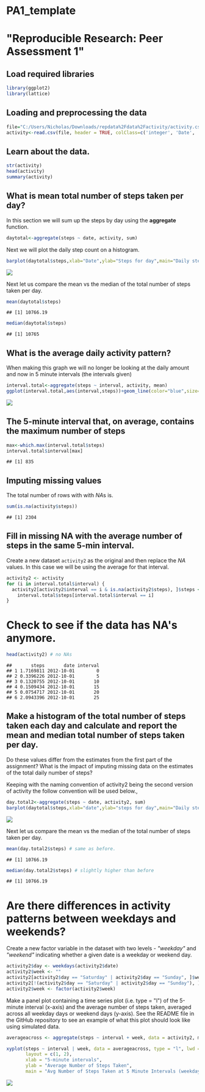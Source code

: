 PA1\_template
================

"Reproducible Research: Peer Assessment 1"
==========================================

Load required libraries
-----------------------

``` r
library(ggplot2)
library(lattice)
```

Loading and preprocessing the data
----------------------------------

``` r
file="C:/Users/Nicholas/Downloads/repdata%2Fdata%2Factivity/activity.csv"
activity<-read.csv(file, header = TRUE, colClass=c('integer', 'Date', 'integer'))
```

Learn about the data.
---------------------

``` r
str(activity)
head(activity)
summary(activity)
```

What is mean total number of steps taken per day?
-------------------------------------------------

In this section we will sum up the steps by day using the **aggregate** function.

``` r
daytotal<-aggregate(steps ~ date, activity, sum)
```

Next we will plot the daily step count on a histogram.

``` r
barplot(daytotal$steps,xlab="Date",ylab="Steps for day",main="Daily steps by date")
```

![](PA1_template_files/figure-markdown_github/unnamed-chunk-2-1.png)

Next let us compare the mean vs the median of the total number of steps taken per day.

``` r
mean(daytotal$steps)
```

    ## [1] 10766.19

``` r
median(daytotal$steps)
```

    ## [1] 10765

What is the average daily activity pattern?
-------------------------------------------

When making this graph we will no longer be looking at the daily amount and now in 5 minute intervals (the intervals given)

``` r
interval.total<-aggregate(steps ~ interval, activity, mean)
ggplot(interval.total,aes(interval,steps))+geom_line(color="blue",size=1)+labs(title = "Time Series Plot of the 5-minute Intervals", x = "5-minute intervals", y = "Average Number of Steps Taken")
```

![](PA1_template_files/figure-markdown_github/unnamed-chunk-4-1.png)

The 5-minute interval that, on average, contains the maximum number of steps
----------------------------------------------------------------------------

``` r
max<-which.max(interval.total$steps)
interval.total$interval[max]
```

    ## [1] 835

Imputing missing values
-----------------------

The total number of rows with with *NA*s is.

``` r
sum(is.na(activity$steps))
```

    ## [1] 2304

Fill in missing NA with the average number of steps in the same 5-min interval.
-------------------------------------------------------------------------------

Create a new dataset `activity2` as the original and then replace the *NA* values. In this case we will be using the average for that interval.

``` r
activity2 <- activity 
for (i in interval.total$interval) {
  activity2[activity2$interval == i & is.na(activity2$steps), ]$steps <- 
    interval.total$steps[interval.total$interval == i]
}
```

Check to see if the data has NA's anymore.
==========================================

``` r
head(activity2) # no NAs 
```

    ##       steps       date interval
    ## 1 1.7169811 2012-10-01        0
    ## 2 0.3396226 2012-10-01        5
    ## 3 0.1320755 2012-10-01       10
    ## 4 0.1509434 2012-10-01       15
    ## 5 0.0754717 2012-10-01       20
    ## 6 2.0943396 2012-10-01       25

Make a histogram of the total number of steps taken each day and calculate and report the mean and median total number of steps taken per day.
----------------------------------------------------------------------------------------------------------------------------------------------

Do these values differ from the estimates from the first part of the assignment? What is the impact of imputing missing data on the estimates of the total daily number of steps?

Keeping with the naming convention of activity2 being the second version of activity the follow convention will be used below.,

``` r
day.total2<-aggregate(steps ~ date, activity2, sum)
barplot(daytotal$steps,xlab="date",ylab="steps for day",main="Daily steps by date (NA's imputted)")
```

![](PA1_template_files/figure-markdown_github/unnamed-chunk-9-1.png)

Next let us compare the mean vs the median of the total number of steps taken per day.

``` r
mean(day.total2$steps) # same as before.
```

    ## [1] 10766.19

``` r
median(day.total2$steps) # slightly higher than before
```

    ## [1] 10766.19

Are there differences in activity patterns between weekdays and weekends?
=========================================================================

Create a new factor variable in the dataset with two levels - *"weekday"* and *"weekend"* indicating whether a given date is a weekday or weekend day.

``` r
activity2$day <- weekdays(activity2$date)
activity2$week <- ""
activity2[activity2$day == "Saturday" | activity2$day == "Sunday", ]$week <- "weekend"
activity2[!(activity2$day == "Saturday" | activity2$day == "Sunday"), ]$week <- "weekday"
activity2$week <- factor(activity2$week)
```

Make a panel plot containing a time series plot (i.e. type = "l") of the 5-minute interval (x-axis) and the average number of steps taken, averaged across all weekday days or weekend days (y-axis). See the README file in the GitHub repository to see an example of what this plot should look like using simulated data.

``` r
averageacross <- aggregate(steps ~ interval + week, data = activity2, mean)

xyplot(steps ~ interval | week, data = averageacross, type = "l", lwd = 2,
       layout = c(1, 2), 
       xlab = "5-minute intervals", 
       ylab = "Average Number of Steps Taken",
       main = "Avg Number of Steps Taken at 5 Minute Intervals (weekdays vs weekend)")
```

![](PA1_template_files/figure-markdown_github/unnamed-chunk-12-1.png)
